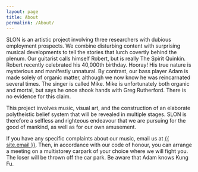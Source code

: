 ```yaml
---
layout: page
title: About
permalink: /About/
---
```


SLON is an artistic project involving three researchers with dubious employment prospects. We combine disturbing content with surprising musical developments to tell the stories that lurch covertly behind the plenum. Our guitarist calls himself Robert, but is really The Spirit Quinkin. Robert recently celebrated his 40,000th birthday. Hooray! His true nature is mysterious and manifestly unnatural. By contrast, our bass player Adam is made solely of organic matter, although we now know he was reincarnated several times. The singer is called Mike. Mike is unfortunately both organic and mortal, but says he once shook hands with Greg Rutherford. There is no evidence for this claim. 

This project involves music, visual art, and the construction of an elaborate polytheistic belief system that will be revealed in multiple stages. SLON is therefore a selfless and righteous endeavour that we are pursuing for the good of mankind, as well as for our own amusement. 

If you have any specific complaints about our music, email us at <a href="mailto:{{ site.email }}">{{ site.email }}</a>. Then, in accordance with our code of honour, you can arrange a meeting on a multistorey carpark of your choice where we will fight you. The loser will be thrown off the car park. Be aware that Adam knows Kung Fu.

